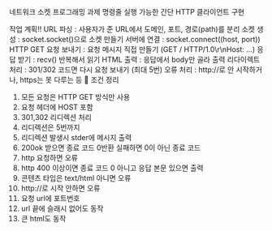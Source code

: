 네트워크 소켓 프로그래밍 과제
명령줄 실행 가능한 간단 HTTP 클라이언트 구현

작업 계획!!
URL 파싱	: 사용자가 준 URL에서 도메인, 포트, 경로(path)를 분리
소켓 생성	: socket.socket()으로 소켓 만들기
서버에 연결	: socket.connect((host, port))
HTTP GET 요청 보내기 :	요청 메시지 직접 만들기 (GET / HTTP/1.0\r\nHost: ...)
응답 받기	: recv() 반복해서 읽기
HTML 출력	: 응답에서 body만 골라 출력
리다이렉트 처리	: 301/302 코드면 다시 요청 보내기 (최대 5번)
오류 처리	: http://로 안 시작하거나, https는 못 다루는 등

조건 정리
1. 모든 요청은 HTTP GET 방식만 사용
2. 요청 헤더에 HOST 포함
3. 301,302 리디렉션 처리
4. 리디렉션은 5번까지
5. 리디렉션 발생시 stder에 메시지 출력
6. 200ok 받으면 종료 코드 0반환 실패하면 0이 아닌 종료 코드
7. http 요청하면 오류
8. http 400 이상이면 종료 코드 0 아니고 응답 본문 있으면 출력
9. 콘텐츠 타입은 text/html 아니면 오류
10. http://로 시작 안하면 오류
11. 요청 url에 포트번호
12. url 끝에 슬래시 없어도 동작
13. 큰 html도 동작
